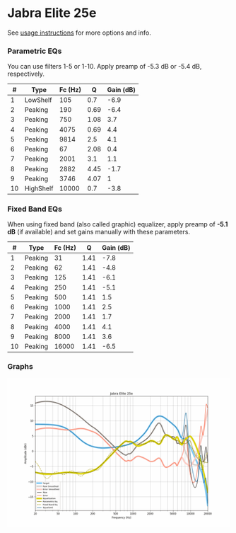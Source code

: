 # Jabra Elite 25e
See [usage instructions](https://github.com/jaakkopasanen/AutoEq#usage) for more options and info.

### Parametric EQs
You can use filters 1-5 or 1-10. Apply preamp of -5.3 dB or -5.4 dB, respectively.

|   # | Type      |   Fc (Hz) |    Q |   Gain (dB) |
|-----|-----------|-----------|------|-------------|
|   1 | LowShelf  |       105 | 0.7  |        -6.9 |
|   2 | Peaking   |       190 | 0.69 |        -6.4 |
|   3 | Peaking   |       750 | 1.08 |         3.7 |
|   4 | Peaking   |      4075 | 0.69 |         4.4 |
|   5 | Peaking   |      9814 | 2.5  |         4.1 |
|   6 | Peaking   |        67 | 2.08 |         0.4 |
|   7 | Peaking   |      2001 | 3.1  |         1.1 |
|   8 | Peaking   |      2882 | 4.45 |        -1.7 |
|   9 | Peaking   |      3746 | 4.07 |         1   |
|  10 | HighShelf |     10000 | 0.7  |        -3.8 |

### Fixed Band EQs
When using fixed band (also called graphic) equalizer, apply preamp of **-5.1 dB** (if available) and set gains manually with these parameters.

|   # | Type    |   Fc (Hz) |    Q |   Gain (dB) |
|-----|---------|-----------|------|-------------|
|   1 | Peaking |        31 | 1.41 |        -7.8 |
|   2 | Peaking |        62 | 1.41 |        -4.8 |
|   3 | Peaking |       125 | 1.41 |        -6.1 |
|   4 | Peaking |       250 | 1.41 |        -5.1 |
|   5 | Peaking |       500 | 1.41 |         1.5 |
|   6 | Peaking |      1000 | 1.41 |         2.5 |
|   7 | Peaking |      2000 | 1.41 |         1.7 |
|   8 | Peaking |      4000 | 1.41 |         4.1 |
|   9 | Peaking |      8000 | 1.41 |         3.6 |
|  10 | Peaking |     16000 | 1.41 |        -6.5 |

### Graphs
![](./Jabra%20Elite%2025e.png)

